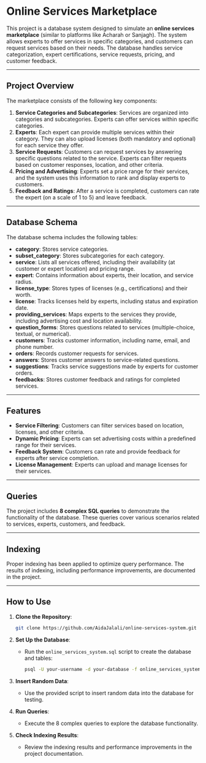 # Online Services Marketplace 

This project is a database system designed to simulate an **online services marketplace** (similar to platforms like Acharah or Sanjagh). The system allows experts to offer services in specific categories, and customers can request services based on their needs. The database handles service categorization, expert certifications, service requests, pricing, and customer feedback.

---

## Project Overview

The marketplace consists of the following key components:

1. **Service Categories and Subcategories**: Services are organized into categories and subcategories. Experts can offer services within specific categories.
2. **Experts**: Each expert can provide multiple services within their category. They can also upload licenses (both mandatory and optional) for each service they offer.
3. **Service Requests**: Customers can request services by answering specific questions related to the service. Experts can filter requests based on customer responses, location, and other criteria.
4. **Pricing and Advertising**: Experts set a price range for their services, and the system uses this information to rank and display experts to customers.
5. **Feedback and Ratings**: After a service is completed, customers can rate the expert (on a scale of 1 to 5) and leave feedback.

---

## Database Schema

The database schema includes the following tables:

- **category**: Stores service categories.
- **subset_category**: Stores subcategories for each category.
- **service**: Lists all services offered, including their availability (at customer or expert location) and pricing range.
- **expert**: Contains information about experts, their location, and service radius.
- **license_type**: Stores types of licenses (e.g., certifications) and their worth.
- **license**: Tracks licenses held by experts, including status and expiration date.
- **providing_services**: Maps experts to the services they provide, including advertising cost and location availability.
- **question_forms**: Stores questions related to services (multiple-choice, textual, or numerical).
- **customers**: Tracks customer information, including name, email, and phone number.
- **orders**: Records customer requests for services.
- **answers**: Stores customer answers to service-related questions.
- **suggestions**: Tracks service suggestions made by experts for customer orders.
- **feedbacks**: Stores customer feedback and ratings for completed services.

---

## Features

- **Service Filtering**: Customers can filter services based on location, licenses, and other criteria.
- **Dynamic Pricing**: Experts can set advertising costs within a predefined range for their services.
- **Feedback System**: Customers can rate and provide feedback for experts after service completion.
- **License Management**: Experts can upload and manage licenses for their services.

---

## Queries

The project includes **8 complex SQL queries** to demonstrate the functionality of the database. These queries cover various scenarios related to services, experts, customers, and feedback.

---

## Indexing

Proper indexing has been applied to optimize query performance. The results of indexing, including performance improvements, are documented in the project.

---

## How to Use

1. **Clone the Repository**:
   ```bash
   git clone https://github.com/AidaJalali/online-services-system.git
   ```

2. **Set Up the Database**:
   - Run the `online_services_system.sql` script to create the database and tables:
     ```bash
     psql -U your-username -d your-database -f online_services_system.sql
     ```

3. **Insert Random Data**:
   - Use the provided script to insert random data into the database for testing.

4. **Run Queries**:
   - Execute the 8 complex queries to explore the database functionality.

5. **Check Indexing Results**:
   - Review the indexing results and performance improvements in the project documentation.

